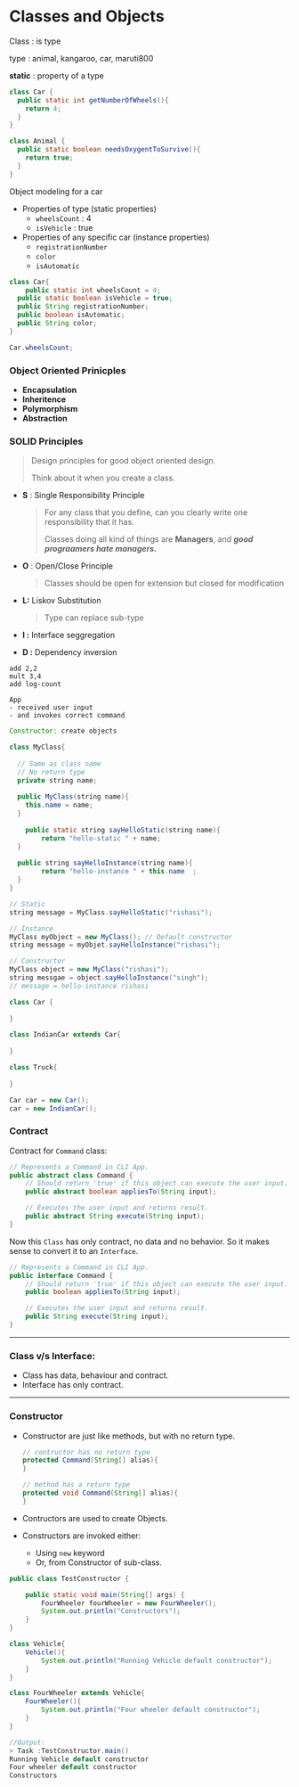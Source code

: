 # Classes and Objects

Class : is type

type : animal, kangaroo, car, maruti800

**static** : property of a type

```java
class Car {
  public static int getNumberOfWheels(){
    return 4;
  }
}

class Animal {
  public static boolean needsOxygentToSurvive(){
    return true;
  }
}


```



Object modeling for a car

- Properties of type (static properties)
  - `wheelsCount` : 4
  - `isVehicle` : true
- Properties of any specific car (instance properties)
  - `registrationNumber`
  - `color`
  - `isAutomatic`

```java
class Car{
	public static int wheelsCount = 4;
  public static boolean isVehicle = true;
  public String registrationNumber;
  public boolean isAutomatic;
  public String color;
}

Car.wheelsCount;
```



### Object Oriented Prinicples

- **Encapsulation**
- **Inheritence**
- **Polymorphism**
- **Abstraction**



### SOLID Principles

> Design principles for good object oriented design.
>
> Think about it when you create a class.

- **S** : Single Responsibility Principle

  > For any class that you define, can you clearly write one responsibility that it has.
  >
  > Classes doing all kind of things are **Managers**, and ***good prograamers hate managers.***

- **O** : Open/Close Principle

  > Classes should be open for extension but closed for modification

- **L:** Liskov Substitution

  > Type can replace sub-type

- **I  :** Interface seggregation

- **D :** Dependency inversion



```
add 2,2
mult 3,4
add log-count

```



```
App
- received user input
- and invokes correct command
```



```java
Constructor: create objects

class MyClass{
  
  // Same as class name
  // No return type
  private string name;
  
  public MyClass(string name){
    this.name = name;
  }
  
	public static string sayHelloStatic(string name){
    	return "hello-static " + name;
  }
  
  public string sayHelloInstance(string name){
	    return "hello-instance " + this.name  ;
  }
}
```



```java
// Static
string message = MyClass.sayHelloStatic("rishasi");

// Instance
MyClass myObject = new MyClass(); // Default constructor
string message = myObjet.sayHelloInstance("rishasi");

// Constructor
MyClass object = new MyClass("rishasi");
string messgae = object.sayHelloInstance("singh");
// message = hello-instance rishasi
```





```java
class Car {
	
}

class IndianCar extends Car{
  
}

class Truck{
  
}

Car car = new Car();
car = new IndianCar();
```

### Contract

Contract for `Command` class:

```java
// Represents a Command in CLI App.
public abstract class Command {
    // Should return 'true' if this object can execute the user input.
    public abstract boolean appliesTo(String input);

    // Executes the user input and returns result.
    public abstract String execute(String input);
}
```

Now this `Class` has only contract, no data and no behavior. So it makes sense to convert it to an `Interface`.

```java
// Represents a Command in CLI App.
public interface Command {
    // Should return 'true' if this object can execute the user input.
    public boolean appliesTo(String input);

    // Executes the user input and returns result.
    public String execute(String input);
}
```



---

### Class v/s Interface:

- Class has data, behaviour and contract.
- Interface has only contract.

---

### Constructor

- Constructor are just like methods, but with no return type.

  ```java
  // contructor has no return type
  protected Command(String[] alias){
  }
  
  // method has a return type
  protected void Command(String[] alias){     
  }
  ```

- Contructors are used to create Objects.

- Constructors are invoked either:

  - Using `new` keyword
  - Or, from Constructor of sub-class.

```java
public class TestConstructor {

    public static void main(String[] args) {
        FourWheeler fourWheeler = new FourWheeler();
        System.out.println("Constructors");
    }
}

class Vehicle{
    Vehicle(){
        System.out.println("Running Vehicle default constructor");
    }
}

class FourWheeler extends Vehicle{
    FourWheeler(){
        System.out.println("Four wheeler default constructor");
    }
}

//Output:
> Task :TestConstructor.main()
Running Vehicle default constructor
Four wheeler default constructor
Constructors
```

